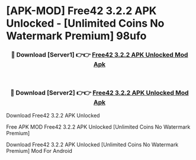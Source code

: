 # [APK-MOD] Free42 3.2.2 APK Unlocked - [Unlimited Coins No Watermark Premium] 98ufo



<div align="center">
<h3>🔴 Download [Server1] 👉👉 <a href="https://momento.my/?title=Free42_3.2.2_APK_Unlocked">Free42 3.2.2 APK Unlocked Mod Apk</a></h3><br>

<h3>🔴 Download [Server2] 👉👉 <a href="https://momento.my/?title=Free42_3.2.2_APK_Unlocked">Free42 3.2.2 APK Unlocked Mod Apk</a></h3>
</div>



Download Free42 3.2.2 APK Unlocked 

Free APK MOD Free42 3.2.2 APK Unlocked [Unlimited Coins No Watermark Premium]

Download Free42 3.2.2 APK Unlocked [Unlimited Coins No Watermark Premium] Mod For Android
